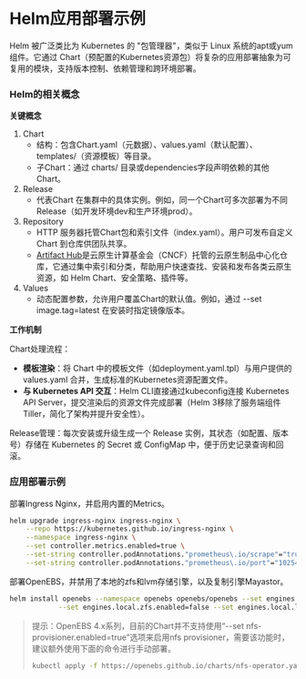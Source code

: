 # Helm应用部署示例

Helm 被广泛类比为 Kubernetes 的 "包管理器"，类似于 Linux 系统的apt或yum组件。它通过 Chart（预配置的Kubernetes资源包）将复杂的应用部署抽象为可复用的模块，支持版本控制、依赖管理和跨环境部署。

### Helm的相关概念

**关键概念**

1. Chart
   - 结构：包含Chart.yaml（元数据）、values.yaml（默认配置）、templates/（资源模板）等目录。
   - 子Chart：通过 charts/ 目录或dependencies字段声明依赖的其他Chart。
2. Release
   - 代表Chart 在集群中的具体实例。例如，同一个Chart可多次部署为不同Release（如开发环境dev和生产环境prod）。
3. Repository
   - HTTP 服务器托管Chart包和索引文件（index.yaml）。用户可发布自定义 Chart 到仓库供团队共享。
   - [Artifact Hub](https://artifacthub.io])是云原生计算基金会（CNCF）托管的云原生制品中心化仓库，它通过集中索引和分类，帮助用户快速查找、安装和发布各类云原生资源，如 Helm Chart、安全策略、插件等。
4. Values
   - 动态配置参数，允许用户覆盖Chart的默认值。例如，通过 --set image.tag=latest 在安装时指定镜像版本。

**工作机制**

Chart处理流程：

- **模板渲染**：将 Chart 中的模板文件（如deployment.yaml.tpl）与用户提供的 values.yaml 合并，生成标准的Kubernetes资源配置文件。
- **与 Kubernetes API 交互**：Helm CLI直接通过kubeconfig连接 Kubernetes API Server，提交渲染后的资源文件完成部署（Helm 3移除了服务端组件Tiller，简化了架构并提升安全性）。

Release管理：每次安装或升级生成一个 Release 实例，其状态（如配置、版本号）存储在 Kubernetes 的 Secret 或 ConfigMap 中，便于历史记录查询和回滚。

### 应用部署示例

部署Ingress Nginx，并启用内置的Metrics。

```bash
helm upgrade ingress-nginx ingress-nginx \
	--repo https://kubernetes.github.io/ingress-nginx \
	--namespace ingress-nginx \
	--set controller.metrics.enabled=true \
	--set-string controller.podAnnotations."prometheus\.io/scrape"="true" \
	--set-string controller.podAnnotations."prometheus\.io/port"="10254"
```

部署OpenEBS，并禁用了本地的zfs和lvm存储引擎，以及复制引擎Mayastor。

```bash
helm install openebs --namespace openebs openebs/openebs --set engines.replicated.mayastor.enabled=false \
            --set engines.local.zfs.enabled=false --set engines.local.lvm.enabled=false --create-namespace
```

> 提示：OpenEBS 4.x系列，目前的Chart并不支持使用“--set nfs-provisioner.enabled=true”选项来启用nfs provisioner，需要该功能时，建议额外使用下面的命令进行手动部署。
>
> ```bash
> kubectl apply -f https://openebs.github.io/charts/nfs-operator.yaml
> ```









